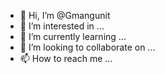 - 👋 Hi, I’m @Gmangunit
- 👀 I’m interested in ...
- 🌱 I’m currently learning ...
- 💞️ I’m looking to collaborate on ...
- 📫 How to reach me ...

<!---
Gmangunit/Gmangunit is a ✨ special ✨ repository because its `README.md` (this file) appears on your GitHub profile.
You can click the Preview link to take a look at your changes.
--->
